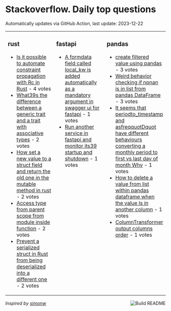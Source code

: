 # Stackoverflow. Daily top questions 

Automatically updates via GitHub Action, last update: <!-- date starts -->2023-12-22<!-- date ends -->


<table><tr><td valign="top" width="33%">

### rust
<!-- rust starts -->
* [Is it possible to automate constraint propagation with Rc in Rust](https://stackoverflow.com/questions/77697160/is-it-possible-to-automate-constraint-propagation-with-rc-in-rust) - 4 votes
* [What39s the difference between a generic trait and a trait with associative types](https://stackoverflow.com/questions/77695797/whats-the-difference-between-a-generic-trait-and-a-trait-with-associative-types) - 2 votes
* [How set a new value to a struct field and return the old one in the mutable method in rust](https://stackoverflow.com/questions/77703823/how-set-a-new-value-to-a-struct-field-and-return-the-old-one-in-the-mutable-meth) - 2 votes
* [Access type from parent scope from module inside function](https://stackoverflow.com/questions/77698331/access-type-from-parent-scope-from-module-inside-function) - 2 votes
* [Prevent a serialized struct in Rust from being deserialized into a different one](https://stackoverflow.com/questions/77700360/prevent-a-serialized-struct-in-rust-from-being-deserialized-into-a-different-one) - 2 votes
<!-- rust ends -->
</td><td valign="top" width="34%">


### fastapi
<!-- fastapi starts -->
* [A formdata field called local_kw is added automatically as a mandatory argument in swagger ui for fastapi](https://stackoverflow.com/questions/77696337/a-formdata-field-called-local-kw-is-added-automatically-as-a-mandatory-argument) - 1 votes
* [Run another service in fastapi and monitor its39 startup and shutdown](https://stackoverflow.com/questions/77703350/run-another-service-in-fastapi-and-monitor-its-startup-and-shutdown) - 1 votes
<!-- fastapi ends -->
</td><td valign="top" width="34%">


### pandas
<!-- pandas starts -->
* [create filtered value using pandas](https://stackoverflow.com/questions/77704256/create-filtered-value-using-pandas) - 3 votes
* [Weird behavior checking if npnan is in list from pandas DataFrame](https://stackoverflow.com/questions/77700624/weird-behavior-checking-if-np-nan-is-in-list-from-pandas-dataframe) - 3 votes
* [It seems that periodto_timestamp and asfreqquotDquot have different behaviours converting a monthly period to first vs last day of month Why](https://stackoverflow.com/questions/77703000/it-seems-that-period-to-timestamp-and-asfreqd-have-different-behaviours-c) - 1 votes
* [How to delete a value from list within pandas dataframe when the value Is in another column](https://stackoverflow.com/questions/77696087/how-to-delete-a-value-from-list-within-pandas-dataframe-when-the-value-is-in-ano) - 1 votes
* [ColumnTransformer output columns order](https://stackoverflow.com/questions/77702906/columntransformer-output-columns-order) - 1 votes
<!-- pandas ends -->
</td></tr></table>

<a href="https://github.com/hp0404/hp0404/actions"><img src="https://github.com/hp0404/hp0404/workflows/Build%20README/badge.svg" align="right" alt="Build README"></a> <p>*Inspired by  [simonw](https://github.com/simonw/simonw)*</p>
